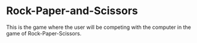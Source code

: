 # Rock-Paper-and-Scissors

This is the game where the user will be competing with the computer in the game of Rock-Paper-Scissors. 
